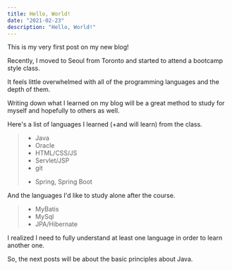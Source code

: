 ```yaml
---
title: Hello, World!
date: "2021-02-23"
description: "Hello, World!"
---
```


This is my very first post on my new blog!

Recently, I moved to Seoul from Toronto and started to attend a bootcamp style class.

It feels little overwhelmed with all of the programming languages and the depth of them.

Writing down what I learned on my blog will be a great method to study for myself and hopefully to others as well.

Here's a list of languages I learned (+and will learn) from the class. 

> - Java 
> - Oracle
> - HTML/CSS/JS
> - Servlet/JSP
> - git
> + Spring, Spring Boot

And the languages I'd like to study alone after the course.

> - MyBatis
> - MySql
> - JPA/Hibernate

I realized I need to fully understand at least one language in order to learn another one. 

So, the next posts will be about the basic principles about Java.









